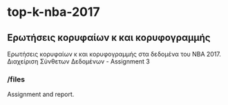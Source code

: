 # top-k-nba-2017

## Ερωτήσεις κορυφαίων κ και κορυφογραμμής
Ερωτήσεις κορυφαίων κ και κορυφογραμμής στα δεδομένα του NBA 2017.
Διαχείριση Σύνθετων Δεδομένων - Assignment 3

### /files
Αssignment and report.

